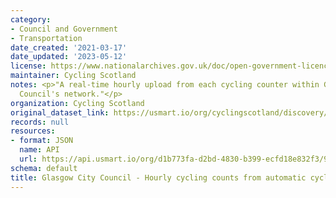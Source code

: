 ```yaml
---
category:
- Council and Government
- Transportation
date_created: '2021-03-17'
date_updated: '2023-05-12'
license: https://www.nationalarchives.gov.uk/doc/open-government-licence/version/3/
maintainer: Cycling Scotland
notes: <p>"A real-time hourly upload from each cycling counter within Glasgow City
  Council's network."</p>
organization: Cycling Scotland
original_dataset_link: https://usmart.io/org/cyclingscotland/discovery/discovery-view-detail/01c6a04a-1b6f-4121-9b8a-d081c7e6ea28
records: null
resources:
- format: JSON
  name: API
  url: https://api.usmart.io/org/d1b773fa-d2bd-4830-b399-ecfd18e832f3/9697fc32-5f26-466a-b6b8-f9e15e6a0c3c/1/urql
schema: default
title: Glasgow City Council - Hourly cycling counts from automatic cycling counters
---
```

